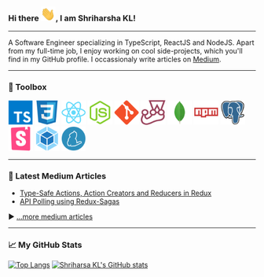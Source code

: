 ### Hi there <img src="./assets/wave.gif" width="30px">, I am Shriharsha KL!

---

A Software Engineer specializing in TypeScript, ReactJS and NodeJS. Apart from my full-time job, I enjoy working on cool side-projects, which you'll find in my GitHub profile. I occassionaly write articles on [Medium](https://medium.com/@klshriharsha).

---

### 🧰 Toolbox

<img src="https://github.com/devicons/devicon/blob/master/icons/typescript/typescript-original.svg" alt="TypeScript" width="50" height="50"/> <img src="https://github.com/devicons/devicon/blob/master/icons/css3/css3-original.svg" alt="CSS3" width="50" height="50"/> <img src="https://github.com/devicons/devicon/blob/master/icons/react/react-original.svg" alt="React" width="50" height="50"/> <img src="https://github.com/devicons/devicon/blob/master/icons/nodejs/nodejs-original.svg" alt="NodeJS" width="50" height="50"/> <img src="https://github.com/devicons/devicon/blob/master/icons/git/git-original.svg" alt="Git" width="50" height="50"/> <img src="https://github.com/devicons/devicon/blob/master/icons/jest/jest-plain.svg" alt="Jest" width="50" height="50"/> <img src="https://github.com/devicons/devicon/blob/master/icons/mongodb/mongodb-original.svg" alt="MongoDB" width="50" height="50"/> <img src="https://github.com/devicons/devicon/blob/master/icons/npm/npm-original-wordmark.svg" alt="NPM" width="50" height="50"/> <img src="https://github.com/devicons/devicon/blob/master/icons/postgresql/postgresql-original.svg" alt="PostgreSQL" width="50" height="50"/> <img src="https://github.com/devicons/devicon/blob/master/icons/storybook/storybook-original.svg" alt="Storybook" width="50" height="50"/> <img src="https://github.com/devicons/devicon/blob/master/icons/webpack/webpack-original.svg" alt="Webpack" width="50" height="50"/> <img src="https://github.com/devicons/devicon/blob/master/icons/yarn/yarn-original.svg" alt="Yarn" width="50" height="50"/>

---

### 📘 Latest Medium Articles

<!-- BLOG-POST-LIST:START -->
- [Type-Safe Actions, Action Creators and Reducers in Redux](https://javascript.plainenglish.io/type-safe-actions-action-creators-and-reducers-in-redux-22c28013d1c6?source=rss-c5e5bca27920------2)
- [API Polling using Redux-Sagas](https://medium.com/@klshriharsha/api-polling-using-redux-sagas-4d47c03bc2ed?source=rss-c5e5bca27920------2)
<!-- BLOG-POST-LIST:END -->

▶ [...more medium articles](https://medium.com/@klshriharsha)

---

### &#x1f4c8; My GitHub Stats

[![Top Langs](https://github-readme-stats.vercel.app/api/top-langs/?username=klshriharsha&hide=html&theme=onedark)](https://github.com/anuraghazra/github-readme-stats) [![Shriharsa KL's GitHub stats](https://github-readme-stats.vercel.app/api?username=klshriharsha&theme=onedark)](https://github.com/anuraghazra/github-readme-stats)
